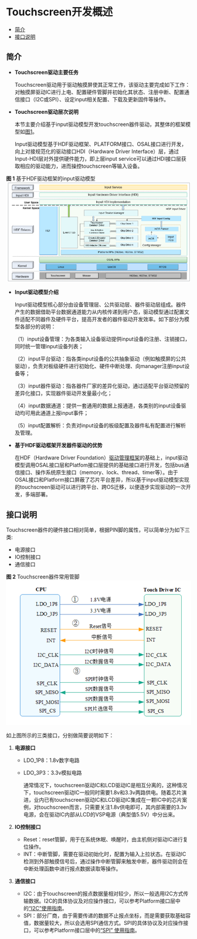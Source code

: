 # Touchscreen开发概述<a name="ZH-CN_TOPIC_0000001052857350"></a>

-   [简介](#section124332411260)
-   [接口说明](#section10542625172618)

## 简介<a name="section124332411260"></a>

-   **Touchscreen驱动主要任务**

    Touchscreen驱动用于驱动触摸屏使其正常工作，该驱动主要完成如下工作：对触摸屏驱动IC进行上电、配置硬件管脚并初始化其状态、注册中断、配置通信接口（I2C或SPI）、设定input相关配置、下载及更新固件等操作。


-   **Touchscreen驱动层次说明**

    本节主要介绍基于input驱动模型开发touchscreen器件驱动，其整体的框架模型如[图1](#fig6251184817261)。

    Input驱动模型基于HDF驱动框架、PLATFORM接口、OSAL接口进行开发，向上对接规范化的驱动接口HDI（Hardware Driver Interface）层，通过Input-HDI层对外提供硬件能力，即上层input service可以通过HDI接口层获取相应的驱动能力，进而操控touchscreen等输入设备。


**图 1**  基于HDF驱动框架的input驱动模型<a name="fig6251184817261"></a>  
![](figures/基于HDF驱动框架的input驱动模型.png "基于HDF驱动框架的input驱动模型")

-   **Input驱动模型介绍**

    Input驱动模型核心部分由设备管理层、公共驱动层、器件驱动层组成。器件产生的数据借助平台数据通道能力从内核传递到用户态，驱动模型通过配置文件适配不同器件及硬件平台，提高开发者的器件驱动开发效率。如下部分为模型各部分的说明：

    （1）input设备管理：为各类输入设备驱动提供input设备的注册、注销接口，同时统一管理input设备列表；

    （2）input平台驱动：指各类input设备的公共抽象驱动（例如触摸屏的公共驱动），负责对板级硬件进行初始化、硬件中断处理、向manager注册input设备等；

    （3）input器件驱动：指各器件厂家的差异化驱动，通过适配平台驱动预留的差异化接口，实现器件驱动开发量最小化；

    （4）input数据通道：提供一套通用的数据上报通道，各类别的input设备驱动均可用此通道上报input事件；

    （5）input配置解析：负责对input设备的板级配置及器件私有配置进行解析及管理。


-   **基于HDF驱动框架开发器件驱动的优势**

    在HDF（Hardware Driver Foundation）[驱动管理框架](驱动开发.md)的基础上，input驱动模型调用OSAL接口层和Platfom接口层提供的基础接口进行开发，包括bus通信接口、操作系统原生接口（memory、lock、thread、timer等）。由于OSAL接口和Platform接口屏蔽了芯片平台差异，所以基于input驱动模型实现的touchscreen驱动可以进行跨平台、跨OS迁移，以便逐步实现驱动的一次开发，多端部署。


## 接口说明<a name="section10542625172618"></a>

Touchscreen器件的硬件接口相对简单，根据PIN脚的属性，可以简单分为如下三类:

-   电源接口
-   IO控制接口
-   通信接口

**图 2**  Touchscreen器件常用管脚<a name="fig1290384314416"></a>  
![](figures/Touchscreen器件常用管脚.png "Touchscreen器件常用管脚")

如上图所示的三类接口，分别做简要说明如下：

1.  **电源接口**
    -   LDO\_1P8：1.8v数字电路
    -   LDO\_3P3：3.3v模拟电路

        通常情况下，touchscreen驱动IC和LCD驱动IC是相互分离的，这种情况下，touchscreen驱动IC一般同时需要1.8v和3.3v两路供电。随着芯片演进，业内已有touchscreen驱动IC和LCD驱动IC集成在一颗IC中的芯片案例，对touchscreen而言，只需要关注1.8v供电即可，其内部需要的3.3v电源，会在驱动IC内部从LCD的VSP电源（典型值5.5V）中分出来。


2.  **IO控制接口**
    -   Reset：reset管脚，用于在系统休眠、唤醒时，由主机侧对驱动IC进行复位操作。
    -   INT：中断管脚，需要在驱动初始化时，配置为输入上拉状态。在驱动IC检测到外部触摸信号后，通过操作中断管脚来触发中断，器件驱动则会在中断处理函数中进行报点数据读取等操作。

3.  **通信接口**
    -   I2C：由于touchscreen的报点数据量相对较少，所以一般选用I2C方式传输数据。I2C的具体协议及对应操作接口，可以参考Platform接口层中的[“I2C”使用指南](I2C使用指导.md)。
    -   SPI：部分厂商，由于需要传递的数据不止报点坐标，而是需要获取基础容值，数据量较大，所以会选用SPI通信方式。SPI的具体协议及对应操作接口，可以参考Platform接口层中的[“SPI” 使用指南](SPI使用指导.md)。


